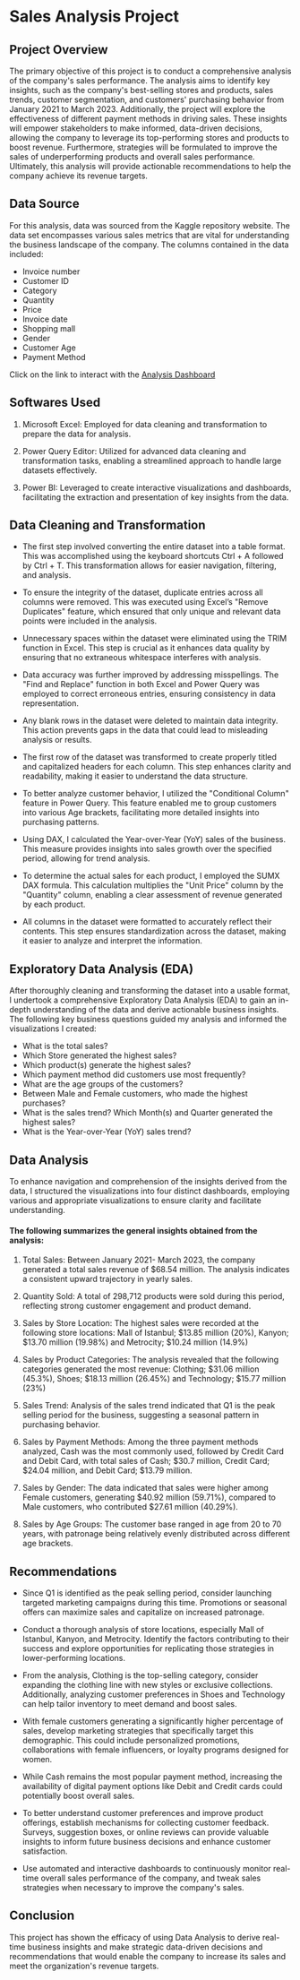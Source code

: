 # Sales Analysis Project

## Project Overview
The primary objective of this project is to conduct a comprehensive analysis of the company's sales performance. The analysis aims to identify key insights, such as the company's best-selling stores and products, sales trends, customer segmentation, and customers' purchasing behavior from January 2021 to March 2023. Additionally, the project will explore the effectiveness of different payment methods in driving sales. These insights will empower stakeholders to make informed, data-driven decisions, allowing the company to leverage its top-performing stores and products to boost revenue. Furthermore, strategies will be formulated to improve the sales of underperforming products and overall sales performance. Ultimately, this analysis will provide actionable recommendations to help the company achieve its revenue targets.

## Data Source
For this analysis, data was sourced from the Kaggle repository website. The data set encompasses various sales metrics that are vital for understanding the business landscape of the company.
The columns contained in the data included:
- Invoice number
- Customer ID
- Category
- Quantity
- Price
- Invoice date
- Shopping mall
- Gender
- Customer Age
- Payment Method

Click on the link to interact with the [Analysis Dashboard](https://app.powerbi.com/groups/me/reports/9ec9139f-7ecf-4c44-a5fa-22ebabf398a8/ReportSection9139d83852a68818cb3c?experience=power-bi)

## Softwares Used

1) Microsoft Excel: Employed for data cleaning and transformation to prepare the data for analysis.

2) Power Query Editor: Utilized for advanced data cleaning and transformation tasks, enabling a streamlined approach to handle large datasets effectively.

3) Power BI: Leveraged to create interactive visualizations and dashboards, facilitating the extraction and presentation of key insights from the data.

## Data Cleaning and Transformation

- The first step involved converting the entire dataset into a table format. This was accomplished using the keyboard shortcuts Ctrl + A followed by Ctrl + T. This transformation allows for easier navigation, filtering, and analysis.

- To ensure the integrity of the dataset, duplicate entries across all columns were removed. This was executed using Excel’s "Remove Duplicates" feature, which ensured that only unique and relevant data points were included in the analysis.

- Unnecessary spaces within the dataset were eliminated using the TRIM function in Excel. This step is crucial as it enhances data quality by ensuring that no extraneous whitespace interferes with analysis.

- Data accuracy was further improved by addressing misspellings. The "Find and Replace" function in both Excel and Power Query was employed to correct erroneous entries, ensuring consistency in data representation.

- Any blank rows in the dataset were deleted to maintain data integrity. This action prevents gaps in the data that could lead to misleading analysis or results.

- The first row of the dataset was transformed to create properly titled and capitalized headers for each column. This step enhances clarity and readability, making it easier to understand the data structure.

- To better analyze customer behavior, I utilized the "Conditional Column" feature in Power Query. This feature enabled me to group customers into various Age brackets, facilitating more detailed insights into purchasing patterns.

- Using DAX, I calculated the Year-over-Year (YoY) sales of the business. This measure provides insights into sales growth over the specified period, allowing for trend analysis.

- To determine the actual sales for each product, I employed the SUMX DAX formula. This calculation multiplies the "Unit Price" column by the "Quantity" column, enabling a clear assessment of revenue generated by each product.

- All columns in the dataset were formatted to accurately reflect their contents. This step ensures standardization across the dataset, making it easier to analyze and interpret the information.

## Exploratory Data Analysis (EDA)

After thoroughly cleaning and transforming the dataset into a usable format, I undertook a comprehensive Exploratory Data Analysis (EDA) to gain an in-depth understanding of the data and derive actionable business insights. The following key business questions guided my analysis and informed the visualizations I created:

- What is the total sales?
- Which Store generated the highest sales?
- Which product(s) generate the highest sales?
- Which payment method did customers use most frequently?
- What are the age groups of the customers?
- Between Male and Female customers, who made the highest purchases?
- What is the sales trend? Which Month(s) and Quarter generated the highest sales?
- What is the Year-over-Year (YoY) sales trend?

## Data Analysis

To enhance navigation and comprehension of the insights derived from the data, I structured the visualizations into four distinct dashboards, employing various and appropriate visualizations to ensure clarity and facilitate understanding.

#### The following summarizes the general insights obtained from the analysis:

1) Total Sales: Between January 2021- March 2023, the company generated a total sales revenue of $68.54 million. The analysis indicates a consistent upward trajectory in yearly sales.

2) Quantity Sold: A total of 298,712 products were sold during this period, reflecting strong customer engagement and product demand.

3) Sales by Store Location: The highest sales were recorded at the following store locations: Mall of Istanbul; $13.85 million (20%), Kanyon; $13.70 million (19.98%) and Metrocity; $10.24 million (14.9%)

5) Sales by Product Categories: The analysis revealed that the following categories generated the most revenue: Clothing; $31.06 million (45.3%), Shoes; $18.13 million (26.45%) and Technology; $15.77 million (23%)

6) Sales Trend: Analysis of the sales trend indicated that Q1 is the peak selling period for the business, suggesting a seasonal pattern in purchasing behavior.

7) Sales by Payment Methods: Among the three payment methods analyzed, Cash was the most commonly used, followed by Credit Card and Debit Card, with total sales of Cash; $30.7 million, Credit Card; $24.04 million, and Debit Card; $13.79 million.

8) Sales by Gender: The data indicated that sales were higher among Female customers, generating $40.92 million (59.71%), compared to Male customers, who contributed $27.61 million (40.29%).

9) Sales by Age Groups: The customer base ranged in age from 20 to 70 years, with patronage being relatively evenly distributed across different age brackets.

## Recommendations

- Since Q1 is identified as the peak selling period, consider launching targeted marketing campaigns during this time. Promotions or seasonal offers can maximize sales and capitalize on increased patronage.

- Conduct a thorough analysis of store locations, especially Mall of Istanbul, Kanyon, and Metrocity. Identify the factors contributing to their success and explore opportunities for replicating those strategies in lower-performing locations.

- From the analysis, Clothing is the top-selling category, consider expanding the clothing line with new styles or exclusive collections. Additionally, analyzing customer preferences in Shoes and Technology can help tailor inventory to meet demand and boost sales.

- With female customers generating a significantly higher percentage of sales, develop marketing strategies that specifically target this demographic. This could include personalized promotions, collaborations with female influencers, or loyalty programs designed for women.

- While Cash remains the most popular payment method, increasing the availability of digital payment options like Debit and Credit cards could potentially boost overall sales.

- To better understand customer preferences and improve product offerings, establish mechanisms for collecting customer feedback. Surveys, suggestion boxes, or online reviews can provide valuable insights to inform future business decisions and enhance customer satisfaction.

- Use automated and interactive dashboards to continuously monitor real-time overall sales performance of the company, and tweak sales strategies when necessary to improve the company's sales.

## Conclusion

This project has shown the efficacy of using Data Analysis to derive real-time business insights and make strategic data-driven decisions and recommendations that would enable the company to increase its sales and meet the organization's revenue targets.





